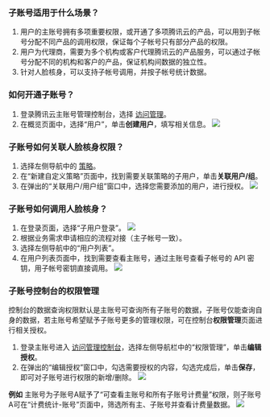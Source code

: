 ### 子账号适用于什么场景？
1. 用户的主账号拥有多项重要权限，或开通了多项腾讯云的产品，可以用到子帐号分配不同产品的调用权限，保证每个子帐号只有部分产品的权限。
2. 用户为代理商，需要为多个机构或客户代理腾讯云的产品服务，可以通过子帐号分配不同的机构和客户的产品，保证机构间数据的独立性。
3. 针对人脸核身，可以支持子帐号调用，并按子帐号统计数据。

### 如何开通子账号？
1. 登录腾讯云主账号管理控制台，选择 [访问管理](https://console.cloud.tencent.com/cam/overview)。
2. 在概览页面中，选择“用户”，单击**创建用户**，填写相关信息。
![](https://qcloudimg.tencent-cloud.cn/raw/b08374fba7de01684ccb7e4b2e77808e.png)

### 子账号如何关联人脸核身权限？
1. 选择左侧导航中的 [策略](https://console.cloud.tencent.com/cam/policy)。
2. 在“新建自定义策略”页面中，找到需要关联策略的子用户，单击**关联用户/组**。
3. 在弹出的“关联用户/用户组”窗口中，选择您需要添加的用户，进行授权。
![](https://qcloudimg.tencent-cloud.cn/raw/7b83a468fe4898bbf31c3ad8f66bd11c.png)

### 子账号如何调用人脸核身？
1. 在登录页面，选择“子用户登录”。
![](https://qcloudimg.tencent-cloud.cn/raw/ba8ba4acad49a34e9a4aa847ebcd7d59.png)
2. 根据业务需求申请相应的流程对接（主子帐号一致）。
3. 选择左侧导航中的“用户列表”。
4. 在用户列表页面中，找到需要查看主账号，通过主账号查看子帐号的 API 密钥，用子帐号密钥直接调用。
![](https://qcloudimg.tencent-cloud.cn/raw/3c874251e26e0316e1b5503fd0a9bb24.png)

### 子账号控制台的权限管理
控制台的数据查询权限默认是主账号可查询所有子账号的数据，子账号仅能查询自身的数据，若主账号希望赋予子账号更多的管理权限，可在控制台**权限管理**页面进行相关授权。
1. 登录主账号进入 [访问管理控制台](https://console.cloud.tencent.com/faceid/open)，选择左侧导航栏中的“权限管理”，单击**编辑授权**。
2. 在弹出的“编辑授权”窗口中，勾选需要授权的内容，勾选完成后，单击**保存**，即可对子账号进行权限的新增/删除。
![](https://qcloudimg.tencent-cloud.cn/raw/2fe0f5c7966dde2b156874cc73ed4450.png)


**例如**
主账号为子账号A赋予了“可查看主账号和所有子账号计费量”权限，则子账号A可在“计费统计-账号”页面中，筛选所有主、子账号并查看计费量数据。
![](https://qcloudimg.tencent-cloud.cn/raw/5a575f8ef3ada782930cc35832a9bee7.png)









